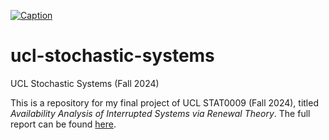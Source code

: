 [![Caption](https://blanob.github.io/assets/stats-science-header.png)](https://www.ucl.ac.uk/)
# ucl-stochastic-systems
UCL Stochastic Systems (Fall 2024)

This is a repository for my final project of UCL STAT0009 (Fall 2024), titled *Availability Analysis of Interrupted Systems via Renewal Theory*. The full report can be found [here](https://blanob.github.io/assets/availability-analysis.html).
